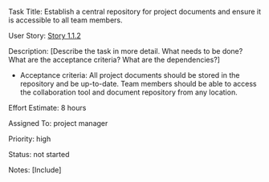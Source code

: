Task Title: Establish a central repository for project documents and ensure it is accessible to all team members.

User Story: [Story 1.1.2](../../stories/story_1.1.2.md)

Description: [Describe the task in more detail. What needs to be done? What are the acceptance criteria? What are the dependencies?]
* Acceptance criteria: All project documents should be stored in the repository and be up-to-date. Team members should be able to access the collaboration tool and document repository from any location.

Effort Estimate: 8 hours

Assigned To: project manager

Priority: high

Status: not started

Notes: [Include]